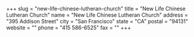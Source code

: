 +++
slug = "new-life-chinese-lutheran-church"
title = "New Life Chinese Lutheran Church"
name = "New Life Chinese Lutheran Church"
address = "395 Addison Street"
city = "San Francisco"
state = "CA"
postal = "94131"
website = ""
phone = "415 586-6525"
fax = ""
+++

